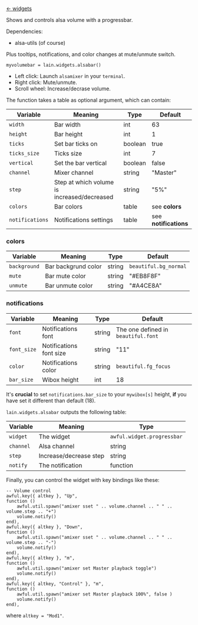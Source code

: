 [<- widgets](https://github.com/copycat-killer/lain/wiki/Widgets)

Shows and controls alsa volume with a progressbar.

Dependencies:

- alsa-utils (of course)

Plus tooltips, notifications, and color changes at mute/unmute switch.

	myvolumebar = lain.widgets.alsabar()

* Left click: Launch `alsamixer` in your `terminal`.
* Right click: Mute/unmute.
* Scroll wheel: Increase/decrase volume.

The function takes a table as optional argument, which can contain:

Variable | Meaning | Type | Default
--- | --- | --- | ---
`width` | Bar width | int | 63
`height` | Bar height | int | 1
`ticks` | Set bar ticks on | boolean | true
`ticks_size` | Ticks size | int | 7
`vertical` | Set the bar vertical | boolean | false
`channel` | Mixer channel | string | "Master" 
`step` | Step at which volume is increased/decreased | string | "5%"
`colors` | Bar colors | table | see **colors**
`notifications` | Notifications settings | table | see **notifications**

### colors

Variable | Meaning | Type | Default
--- | --- | --- | ---
`background` | Bar backgrund color | string | `beautiful.bg_normal`
`mute` | Bar mute color | string | "#EB8F8F"
`unmute` | Bar unmute color | string | "#A4CE8A"

### notifications

Variable | Meaning | Type | Default
--- | --- | --- | ---
`font` | Notifications font | string | The one defined in `beautiful.font`
`font_size` | Notifications font size | string | "11"
`color` | Notifications color | string | `beautiful.fg_focus`
`bar_size` | Wibox height | int | 18

It's **crucial** to set `notifications.bar_size` to your `mywibox[s]` height,
**if** you have set it different than default (18). 

`lain.widgets.alsabar` outputs the following table:

Variable | Meaning | Type
--- | --- | ---
`widget` | The widget | `awful.widget.progressbar`
`channel` | Alsa channel | string
`step` | Increase/decrease step | string
`notify` | The notification | function

Finally, you can control the widget with key bindings like these:

    -- Volume control
    awful.key({ altkey }, "Up",
    function ()
        awful.util.spawn("amixer sset " .. volume.channel .. " " .. volume.step .. "+")
        volume.notify()
    end),
    awful.key({ altkey }, "Down",
    function ()
        awful.util.spawn("amixer sset " .. volume.channel .. " " .. volume.step .. "-")
        volume.notify()
    end),
    awful.key({ altkey }, "m",
    function ()
        awful.util.spawn("amixer set Master playback toggle")
        volume.notify()
    end),
    awful.key({ altkey, "Control" }, "m", 
    function ()
        awful.util.spawn("amixer set Master playback 100%", false )
        volume.notify()
    end),

where `altkey = "Mod1"`.